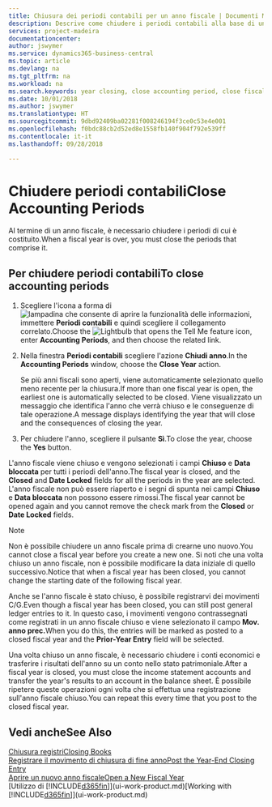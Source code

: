 ```yaml
---
title: Chiusura dei periodi contabili per un anno fiscale | Documenti Microsoft
description: Descrive come chiudere i periodi contabili alla base di un anno fiscale.
services: project-madeira
documentationcenter: 
author: jswymer
ms.service: dynamics365-business-central
ms.topic: article
ms.devlang: na
ms.tgt_pltfrm: na
ms.workload: na
ms.search.keywords: year closing, close accounting period, close fiscal year, bank account detailed trial balance
ms.date: 10/01/2018
ms.author: jswymer
ms.translationtype: HT
ms.sourcegitcommit: 9dbd92409ba02281f008246194f3ce0c53e4e001
ms.openlocfilehash: f0bdc88cb2d52ed8e1558fb140f904f792e539ff
ms.contentlocale: it-it
ms.lasthandoff: 09/28/2018

---
```

# <a name="close-accounting-periods"></a><span data-ttu-id="5fab0-103">Chiudere periodi contabili</span><span class="sxs-lookup"><span data-stu-id="5fab0-103">Close Accounting Periods</span></span>
<span data-ttu-id="5fab0-104">Al termine di un anno fiscale, è necessario chiudere i periodi di cui è costituito.</span><span class="sxs-lookup"><span data-stu-id="5fab0-104">When a fiscal year is over, you must close the periods that comprise it.</span></span>

## <a name="to-close-accounting-periods"></a><span data-ttu-id="5fab0-105">Per chiudere periodi contabili</span><span class="sxs-lookup"><span data-stu-id="5fab0-105">To close accounting periods</span></span>
1. <span data-ttu-id="5fab0-106">Scegliere l'icona a forma di ![lampadina che consente di aprire la funzionalità delle informazioni](media/ui-search/search_small.png "Informazioni sull'operazione che si desidera eseguire"), immettere **Periodi contabili** e quindi scegliere il collegamento correlato.</span><span class="sxs-lookup"><span data-stu-id="5fab0-106">Choose the ![Lightbulb that opens the Tell Me feature](media/ui-search/search_small.png "Tell me what you want to do") icon, enter **Accounting Periods**, and then choose the related link.</span></span>
2. <span data-ttu-id="5fab0-107">Nella finestra **Periodi contabili** scegliere l'azione **Chiudi anno**.</span><span class="sxs-lookup"><span data-stu-id="5fab0-107">In the **Accounting Periods** window, choose the **Close Year** action.</span></span>

    <span data-ttu-id="5fab0-108">Se più anni fiscali sono aperti, viene automaticamente selezionato quello meno recente per la chiusura.</span><span class="sxs-lookup"><span data-stu-id="5fab0-108">If more than one fiscal year is open, the earliest one is automatically selected to be closed.</span></span> <span data-ttu-id="5fab0-109">Viene visualizzato un messaggio che identifica l'anno che verrà chiuso e le conseguenze di tale operazione.</span><span class="sxs-lookup"><span data-stu-id="5fab0-109">A message displays identifying the year that will close and the consequences of closing the year.</span></span>
3. <span data-ttu-id="5fab0-110">Per chiudere l'anno, scegliere il pulsante **Sì**.</span><span class="sxs-lookup"><span data-stu-id="5fab0-110">To close the year, choose the **Yes** button.</span></span>

<span data-ttu-id="5fab0-111">L'anno fiscale viene chiuso e vengono selezionati i campi **Chiuso** e **Data bloccata** per tutti i periodi dell'anno.</span><span class="sxs-lookup"><span data-stu-id="5fab0-111">The fiscal year is closed, and the **Closed** and **Date Locked** fields for all the periods in the year are selected.</span></span> <span data-ttu-id="5fab0-112">L'anno fiscale non può essere riaperto e i segni di spunta nei campi **Chiuso** e **Data bloccata** non possono essere rimossi.</span><span class="sxs-lookup"><span data-stu-id="5fab0-112">The fiscal year cannot be opened again and you cannot remove the check mark from the **Closed** or **Date Locked** fields.</span></span>

> [!NOTE]  
>   <span data-ttu-id="5fab0-113">Non è possibile chiudere un anno fiscale prima di crearne uno nuovo.</span><span class="sxs-lookup"><span data-stu-id="5fab0-113">You cannot close a fiscal year before you create a new one.</span></span> <span data-ttu-id="5fab0-114">Si noti che una volta chiuso un anno fiscale, non è possibile modificare la data iniziale di quello successivo.</span><span class="sxs-lookup"><span data-stu-id="5fab0-114">Notice that when a fiscal year has been closed, you cannot change the starting date of the following fiscal year.</span></span>

<span data-ttu-id="5fab0-115">Anche se l'anno fiscale è stato chiuso, è possibile registrarvi dei movimenti C/G.</span><span class="sxs-lookup"><span data-stu-id="5fab0-115">Even though a fiscal year has been closed, you can still post general ledger entries to it.</span></span> <span data-ttu-id="5fab0-116">In questo caso, i movimenti vengono contrassegnati come registrati in un anno fiscale chiuso e viene selezionato il campo **Mov. anno prec.**</span><span class="sxs-lookup"><span data-stu-id="5fab0-116">When you do this, the entries will be marked as posted to a closed fiscal year and the **Prior-Year Entry** field will be selected.</span></span>

<span data-ttu-id="5fab0-117">Una volta chiuso un anno fiscale, è necessario chiudere i conti economici e trasferire i risultati dell'anno su un conto nello stato patrimoniale.</span><span class="sxs-lookup"><span data-stu-id="5fab0-117">After a fiscal year is closed, you must close the income statement accounts and transfer the year's results to an account in the balance sheet.</span></span> <span data-ttu-id="5fab0-118">È possibile ripetere queste operazioni ogni volta che si effettua una registrazione sull'anno fiscale chiuso.</span><span class="sxs-lookup"><span data-stu-id="5fab0-118">You can repeat this every time that you post to the closed fiscal year.</span></span>

## <a name="see-also"></a><span data-ttu-id="5fab0-119">Vedi anche</span><span class="sxs-lookup"><span data-stu-id="5fab0-119">See Also</span></span>
[<span data-ttu-id="5fab0-120">Chiusura registri</span><span class="sxs-lookup"><span data-stu-id="5fab0-120">Closing Books</span></span>](year-close-books.md)  
[<span data-ttu-id="5fab0-121">Registrare il movimento di chiusura di fine anno</span><span class="sxs-lookup"><span data-stu-id="5fab0-121">Post the Year-End Closing Entry</span></span>](year-how-post-year-end-close-entry.md)  
[<span data-ttu-id="5fab0-122">Aprire un nuovo anno fiscale</span><span class="sxs-lookup"><span data-stu-id="5fab0-122">Open a New Fiscal Year</span></span>](finance-how-open-new-fiscal-year.md)  
<span data-ttu-id="5fab0-123">[Utilizzo di [!INCLUDE[d365fin](includes/d365fin_md.md)]](ui-work-product.md)</span><span class="sxs-lookup"><span data-stu-id="5fab0-123">[Working with [!INCLUDE[d365fin](includes/d365fin_md.md)]](ui-work-product.md)</span></span>

